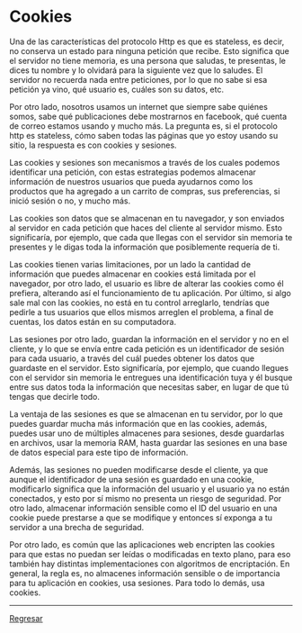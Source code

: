 # Cookies

Una de las características del protocolo Http es que es stateless, es decir, no conserva un estado para ninguna petición que recibe.
Esto significa que el servidor no tiene memoria, es una persona que saludas, te presentas, le dices tu nombre y lo olvidará para la siguiente vez que lo saludes. El servidor no recuerda nada entre peticiones, por lo que no sabe si esa petición ya vino, qué usuario es, cuáles son su datos, etc.

Por otro lado, nosotros usamos un internet que siempre sabe quiénes somos, sabe qué publicaciones debe mostrarnos en facebook, qué cuenta de correo estamos usando y mucho más. La pregunta es, si el protocolo http es stateless, cómo saben todas las páginas que yo estoy usando su sitio, la respuesta es con cookies y sesiones.

Las cookies y sesiones son mecanismos a través de los cuales podemos identificar una petición, con estas estrategias podemos almacenar información de nuestros usuarios que pueda ayudarnos como los productos que ha agregado a un carrito de compras, sus preferencias, si inició sesión o no, y mucho más.

Las cookies son datos que se almacenan en tu navegador, y son enviados al servidor en cada petición que haces del cliente al servidor mismo. Esto significaría, por ejemplo, que cada que llegas con el servidor sin memoria te presentes y le digas toda la información que posiblemente requería de ti.

Las cookies tienen varias limitaciones, por un lado la cantidad de información que puedes almacenar en cookies está limitada por el navegador, por otro lado, el usuario es libre de alterar las cookies como él prefiera, alterando así el funcionamiento de tu aplicación. Por último, si algo sale mal con las cookies, no está en tu control arreglarlo, tendrías que pedirle a tus usuarios que ellos mismos arreglen el problema, a final de cuentas, los datos están en su computadora.

Las sesiones por otro lado, guardan la información en el servidor y no en el cliente, y lo que se envía entre cada petición es un identificador de sesión para cada usuario, a través del cuál puedes obtener los datos que guardaste en el servidor. Esto significaría, por ejemplo, que cuando llegues con el servidor sin memoria le entregues una identificación tuya y él busque entre sus datos toda la información que necesitas saber, en lugar de que tú tengas que decirle todo.

La ventaja de las sesiones es que se almacenan en tu servidor, por lo que puedes guardar mucha más información que en las cookies, además, puedes usar uno de múltiples almacenes para sesiones, desde guardarlas en archivos, usar la memoria RAM, hasta guardar las sesiones en una base de datos especial para este tipo de información.

Además, las sesiones no pueden modificarse desde el cliente, ya que aunque el identificador de una sesión es guardado en una cookie, modificarlo significa que la información del usuario y el usuario ya no están conectados, y esto por sí mismo no presenta un riesgo de seguridad. Por otro lado, almacenar información sensible como el ID del usuario en una cookie puede prestarse a que se modifique y entonces sí exponga a tu servidor a una brecha de seguridad.

Por otro lado, es común que las aplicaciones web encripten las cookies para que estas no puedan ser leídas o modificadas en texto plano, para eso también hay distintas implementaciones con algoritmos de encriptación.
En general, la regla es, no almacenes información sensible o de importancia para tu aplicación en cookies, usa sesiones. Para todo lo demás, usa cookies.

***

<a href="../README.md">Regresar</a>
